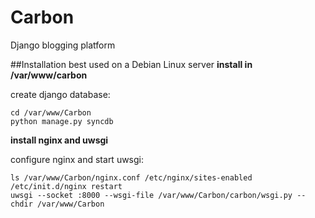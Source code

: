 Carbon
=========

Django blogging platform

##Installation
best used on a Debian Linux server
**install in /var/www/carbon**

create django database:
```
cd /var/www/Carbon
python manage.py syncdb
```

**install nginx and uwsgi**

configure nginx and start uwsgi:
```
ls /var/www/Carbon/nginx.conf /etc/nginx/sites-enabled
/etc/init.d/nginx restart
uwsgi --socket :8000 --wsgi-file /var/www/Carbon/carbon/wsgi.py --chdir /var/www/Carbon
```
